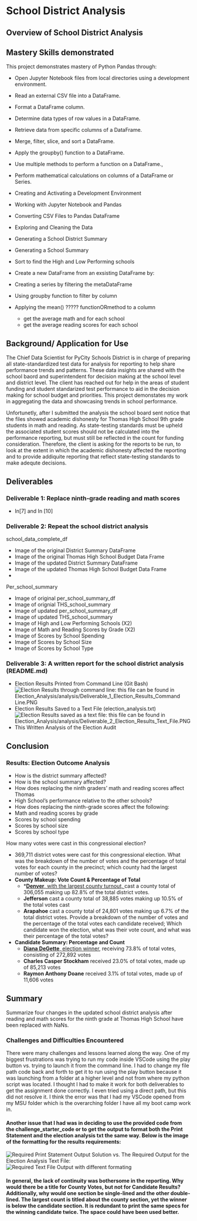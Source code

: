 # School District Analysis

## Overview of School District Analysis

## Mastery Skills demonstrated
This project demonstrates mastery of Python Pandas through: 
- Open Jupyter Notebook files from local directories using a development environment.
- Read an external CSV file into a DataFrame.
- Format a DataFrame column.
- Determine data types of row values in a DataFrame.
- Retrieve data from specific columns of a DataFrame.
- Merge, filter, slice, and sort a DataFrame.
- Apply the groupby() function to a DataFrame.
- Use multiple methods to perform a function on a DataFrame., 
- Perform mathematical calculations on columns of a DataFrame or Series.

- Creating and Activating a Development Environment
- Working with Jupyter Notebook and Pandas
- Converting CSV Files to Pandas DataFrame
- Exploring and Cleaning the Data
- Generating a School District Summary
- Generating a School Summary
- Sort to find the High and Low Performing schools
- Create a new DataFrame from an exsisting DataFrame by:
 - Creating a series by filtering the metaDataFrame
 -  Using groupby function to filter by column
 - Applying the mean() ????? functionORmethod to a column
    - get the average math and for each school
    - get the average reading scores for each school



## Background/ Application for Use
The Chief Data Scientist for PyCity Schools District is in charge of preparing all state-standardized test data for analysis for reporting to help share performance trends and patterns.  These data insights are shared with the school baord and superintendent for decision making at the school level and district level.  The client has reached out for help in the areas of student funding and student standarized test performance to aid in the decision making for school budget and priorities.  This project demonstates my work in aggregating the data and showcasing trends in school performance.

Unfortunetly, after I submitted the analysis the school board sent notice that the files showed academic dishonesty for Thomas High School 9th grade students in math and reading.  As state-testing standards must be upheld the associated student scores should not be calculated into the performance reporting, but must still be reflected in the count for funding consideration.  Therefore, the client is asking for the reports to be run, to look at the extent in which the academic dishonesty affected the reporting and to provide addiquite reporting that reflect state-testing standards to make adequte decisions.

## Deliverables
### Deliverable 1: Replace ninth-grade reading and math scores
* In[7] and In [10]
### Deliverable 2: Repeat the school district analysis
school_data_complete_df
* Image of the original District Summary DataFrame
* Image of the original Thomas High School Budget Data Frame
* Image of the updated District Summary DataFrame
* Image of the updated Thomas High School Budget Data Frame
* 
Per_school_summary
* Image of original per_school_summary_df
* Image of orignial THS_school_summary
* Image of updated per_school_summary_df
* Image of updated THS_school_summary
* Image of High and Low Performing Schools (X2)
* Image of Math and Reading Scores by Grade (X2)
* Image of Scores by School Spending
* Image of Scores by School Size
* Image of Scores by School Type

### Deliverable 3: A written report for the school district analysis (README.md)

- Election Results Printed from Command Line (Git Bash)
![Election Results through command line: this file can be found in Election_Analysis/analysis/Deliverable_1_Election_Results_Command Line.PNG](https://github.com/Tara-Lightner/Election_Analysis/blob/main/analysis/Deliverable_1_Election_Results_Command%20Line.PNG)
- Election Results Saved to a Text File (election_analysis.txt)
![Election Results saved as a text file: this file can be found in Election_Analysis/analysis/Deliverable_2_Election_Results_Text_File.PNG](https://github.com/Tara-Lightner/Election_Analysis/blob/main/analysis/Deliverable_2_Election_Results_Text_File.PNG)
- This Written Analysis of the Election Audit

## Conclusion
### Results: Election Outcome Analysis
- How is the district summary affected?
- How is the school summary affected?
- How does replacing the ninth graders’ math and reading scores affect Thomas 
- High School’s performance relative to the other schools?
- How does replacing the ninth-grade scores affect the following:
- Math and reading scores by grade
- Scores by school spending
- Scores by school size
- Scores by school type


How many votes were cast in this congressional election?
- 369,711 district votes were cast for this congressional election.
What was the breakdown of the number of votes and the percentage of total votes for each county in the precinct; which county had the largest number of votes?
- **County Makeup: Vote Count & Percentage of Total**
  - *<u>**Denver**, with the largest county turnout, </u> cast a county total of 306,055 making up 82.8% of the total district votes.
   - **Jefferson** cast a county total of 38,885 votes making up 10.5% of the total votes cast 
   - **Arapahoe** cast a county total of 24,801 votes making up 6.7% of the total district votes.
Provide a breakdown of the number of votes and the percentage of the total votes each candidate received; Which candidate won the election, what was their vote count, and what was their percentage of the total votes?
- **Candidate Summary: Percentage and Count**
  - <u>**Diana DeGette**, election winner</u>, receiving 73.8% of total votes, consisting of 272,892 votes
  - **Charles Casper Stockham** received 23.0% of total votes, made up of 85,213 votes
  - **Raymon Anthony Doane** received 3.1% of total votes, made up of 11,606 votes

## Summary
Summarize four changes in the updated school district analysis after reading and math scores for the ninth grade at Thomas High School have been replaced with NaNs.

### Challenges and Difficulties Encountered
There were many challenges and lessons learned along the way.  One of my biggest frustrations was trying to run my code inside VSCode using the play button vs. trying to launch it from the command line.  I had to change my file path code back and forth to get it to run using the play button because it was launching from a folder at a higher level and not from where my python script was located. I thought I had to make it work for both deliverables to get the assignment done correctly.  I even tried using a direct path, but this did not resolve it.  I think the error was that I had my VSCode opened from my MSU folder which is the overarching folder I have all my boot camp work in.  
####
#### Another issue that I had was in deciding to use the provided code from the challenge_starter_code or to get the output to format both the Print Statement and the election analysis txt the same way.  Below is the image of the formatting for the results requirements:
![Required Print Statement Output Solution](https://github.com/Tara-Lightner/Election_Analysis/blob/main/analysis/Module3_Requirement_Challenge_election_results_Print_Statement.png)
vs. The Required Output for the Election Analysis Text File: 
![Required Text File Output with different formating](https://github.com/Tara-Lightner/Election_Analysis/blob/main/analysis/Module3_Requirement_Challenge_election_results_txt_Results.png)
####
#### In general, the lack of continuity was bothersome in the reporting.  Why would there be a title for County Votes, but not for Candidate Results? Additionally, why would one section be single-lined and the other double-lined.   The largest count is titled about the county section, yet the winner is below the candidate section.  It is redundant to print the same specs for the winning candidate twice.  The space could have been used better.



